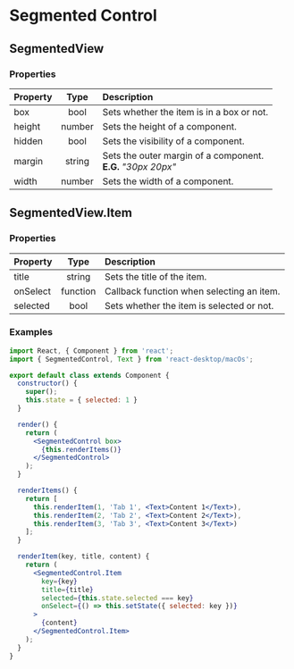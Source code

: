 # Segmented Control

## SegmentedView

### Properties

Property            | Type         | Description
:------------------ | :-----------:| :----------
box                 | bool         | Sets whether the item is in a box or not.
height              | number       | Sets the height of a component.
hidden              | bool         | Sets the visibility of a component.
margin              | string       | Sets the outer margin of a component.<br/>__E.G.__ _"30px 20px"_
width               | number       | Sets the width of a component.

## SegmentedView.Item

### Properties

Property            | Type     | Description
:------------------ | :-------:| :----------
title               | string   | Sets the title of the item.
onSelect            | function | Callback function when selecting an item.
selected            | bool     | Sets whether the item is selected or not. 

### Examples

```jsx
import React, { Component } from 'react';
import { SegmentedControl, Text } from 'react-desktop/macOs';

export default class extends Component {
  constructor() {
    super();
    this.state = { selected: 1 }
  }

  render() {
    return (
      <SegmentedControl box>
        {this.renderItems()}
      </SegmentedControl>
    );
  }

  renderItems() {
    return [
      this.renderItem(1, 'Tab 1', <Text>Content 1</Text>),
      this.renderItem(2, 'Tab 2', <Text>Content 2</Text>),
      this.renderItem(3, 'Tab 3', <Text>Content 3</Text>)
    ];
  }

  renderItem(key, title, content) {
    return (
      <SegmentedControl.Item
        key={key}
        title={title}
        selected={this.state.selected === key}
        onSelect={() => this.setState({ selected: key })}
      >
        {content}
      </SegmentedControl.Item>
    );
  }
}
```
